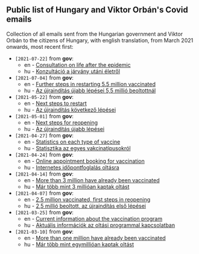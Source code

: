 ## Public list of Hungary and Viktor Orbán's Covid emails
Collection of all emails sent from the Hungarian government and Viktor Orbán to the citizens of Hungary, with english translation, from March 2021 onwards, most recent first:


* `[2021-07-22]` from **gov**:
  * en - [Consultation on life after the epidemic](en/2021-07-22.md)    
  * hu - [Konzultáció a járvány utáni életről](hu/2021-07-22.md) 
* `[2021-07-04]` from **gov**:
  * en - [Further steps in restarting 5.5 million vaccinated](en/2021-07-04.md)
  * hu - [Az újraindítás újabb lépései 5,5 millió beoltottnál](hu/2021-07-04.md)
* `[2021-05-22]` from **gov**:
  * en - [Next steps to restart](en/2021-05-22.md)
  * hu - [Az újraindítás következő lépései](hu/2021-05-22.md)
* `[2021-05-01]` from **gov**:
  * en - [Next steps for reopening](en/2021-05-01.md)
  * hu - [Az újraindítás újabb lépései](hu/2021-05-01.md)
* `[2021-04-27]` from **gov**:
  * en - [Statistics on each type of vaccine](en/2021-04-27.md)
  * hu - [Statisztika az egyes vakcinatípusokról](hu/2021-04-27.md)
* `[2021-04-24]` from **gov**:
  * en - [Online appointment booking for vaccination](en/2021-04-24.md) 
  * hu - [Internetes időpontfoglalás oltásra](hu/2021-04-24.md)
* `[2021-04-14]` from **gov**: 
  * en - [More than 3 million have already been vaccinated](en/2021-04-14.md)
  * hu - [Már több mint 3 millióan kaptak oltást](hu/2021-04-14.md)
* `[2021-04-07]` from **gov**: 
  * en - [2.5 million vaccinated, first steps in reopening](en/2021-04-07.md)
  * hu - [2,5 millió beoltott, az újraindítás első lépései](hu/2021-04-07.md)
* `[2021-03-25]` from **gov**: 
  * en - [Current information about the vaccination program](en/2021-03-25.md)
  * hu - [Aktuális információk az oltási programmal kapcsolatban](hu/2021-03-25.md)
* `[2021-03-10]` from **gov**: 
  * en - [More than one million have already been vaccinated](en/2021-03-10.md)
  * hu - [Már több mint egymillióan kaptak oltást](hu/2021-03-10.md)


